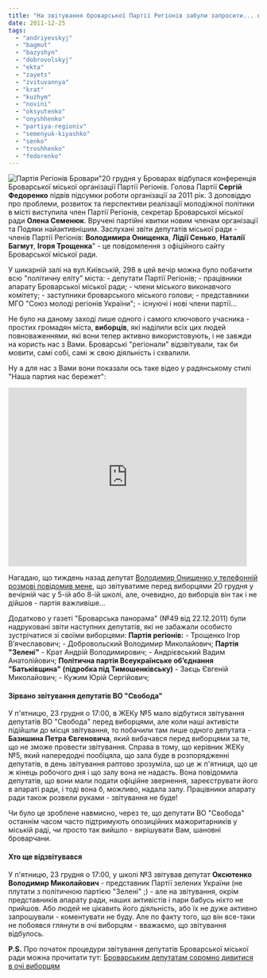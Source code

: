 ```yaml
---
title: "На звітування броварської Партії Регіонів забули запросити... виборців!"
date: 2011-12-25
tags: 
  - "andriyevskyj"
  - "bagmut"
  - "bazyshyn"
  - "dobrovolskyj"
  - "ekta"
  - "zayets"
  - "zvituvannya"
  - "krat"
  - "kuzhym"
  - "novini"
  - "oksyutenko"
  - "onyshhenko"
  - "partiya-regioniv"
  - "semenyuk-kiyashko"
  - "senko"
  - "troshhenko"
  - "fedorenko"
---
```


![](https://mpz.brovary.org/wp-content/uploads/2011/12/Партія-Регіонів-Бровари.jpg "Партія Регіонів Бровари")"20 грудня у Броварах відбулася конференція Броварської міської організації Партії Регіонів. Голова Партії **Сергій Федоренко** підвів підсумки роботи організації за 2011 рік. З доповіддю про проблеми, розвиток та перспективи реалізації молодіжної політики в місті виступила член Партії Регіонів, секретар Броварської міської ради **Олена Семенюк**. Вручені партійні квитки новим членам <!--more-->організації та Подяки найактивнішим. Заслухані звіти депутатів міської ради - членів Партії Регіонів: **Володимира Онищенка**, **Лідії Сенько**, **Наталії Багмут**, **Ігоря Трощенка**" - це повідомлення з офіційного сайту Броварської міської ради.

У шикарній залі на вул.Київській, 298 в цей вечір можна було побачити всю "політичну еліту" міста: - депутати Партії Регіонів; - працівники апарату Броварської міської ради; - члени міського виконавчого комітету; - заступники броварського міського голови; - представники МГО "Союз молоді регіонів України"; - існуючі і нові члени партії...

Не було на даному заході лише одного і самого ключового учасника - простих громадян міста, **виборців**, які наділили всіх цих людей повноваженнями, які вони тепер активно використовують, і не завжди на користь нас з Вами. Броварські "регіонали" відзвітували, так би мовити, самі собі, самі ж свою діяльність і схвалили.

Ну а для нас з Вами вони показали ось таке відео у радянському стилі "Наша партия нас бережет":

<iframe width="480" height="360" src="http://www.youtube.com/embed/44rAT5GvAGU" frameborder="0" allowfullscreen></iframe>

Нагадаю, що тиждень назад депутат [Володимир Онищенко у телефонній розмові повідомив мене](https://mpz.brovary.org/novini/deputat-onischenko-zaproshue-na-zvituvanna-lishe-svoih-viborciv/ "Депутат Онищенко запрошує на звітування лише своїх виборців"), що звітуватиме перед виборцями 20 грудня у вечірній час у 5-ій або 8-ій школі, але, очевидно, до виборців він так і не дійшов - партія важливіше...

Додатково у газеті "Броварська панорама" (№49 від 22.12.2011) були надруковані звіти наступних депутатів, які не забажали особисто зустрічатися зі своїми виборцями: **Партія регіонів:** - Трощенко Ігор В’ячеславович; - Добровольский Володимир Миколайович; **Партія "Зелені"** - Крат Андрій Володимирович; - Андрієвський Вадим Анатолійович; **Політична партія Всеукраїнське об’єднання "Батьківщина" (підробка під Тимошенківську)** - Заєць Євгеній Миколайович; - Кужим Юрій Сергійович;

#### Зірвано звітування депутатів ВО "Свобода"

У п'ятницю, 23 грудня о 17:00, в ЖЕКу №5 мало відбутися звітування депутатів ВО "Свобода" перед виборцями, але коли наші активісти підійшли до місця звітування, то побачили там лише одного депутата - **Базишина Петра Євгеновича**, який вибачався перед виборцями за те, що не зможе провести звітування. Справа в тому, що керівник ЖЕКу №5, який напередодні пообіцяла, що зала буде в розпорядженні депутатів, в день звітування раптово зрозуміла, що це ж п'ятниця, що це ж кінець робочого дня і що залу вона не надасть. Вона повідомила депутатів, що вони мали подати офіційне звернення, зареєструвати його в апараті ради, і тоді вона б, можливо, надала залу. Працівники апарату ради також розвели руками - звітування не буде!

Чи було це зроблене навмисно, через те, що депутати ВО "Свобода" останнім часом часто підтримують опозиційних мажоритарників у міській раді, чи просто так вийшло - вирішувати Вам, шановні броварчани.

#### Хто ще відзвітувався

У п'ятницю, 23 грудня о 17:00, у школі №3 звітував депутат **Оксютенко Володимир Миколайович** - представник Партії зелених України (не плутати з політичною партією "Зелені" ;) - але на звітування, окрім представників апарату ради, наших активістів і пари бабусь ніхто не прийшов. Або людей не цікавить його діяльність, або їх не дуже активно запрошували - коментувати не буду. Але по факту того, що він все-таки не побоявся глянути в очі виборцям - вважаємо, що звітування відбулось.

**P.S.** Про початок процедури звітування депутатів Броварської міської ради можна прочитати тут: [Броварським депутатам соромно дивитися в очі виборцям](https://mpz.brovary.org/novini/brovarskim-deputatam-soromno-divitisa-v-oci-viborcam/ "Броварським депутатам соромно дивитися в очі виборцям?")
